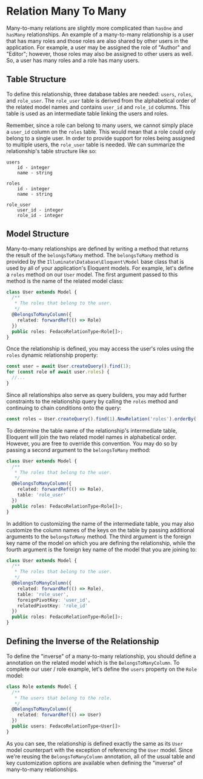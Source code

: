 # Relation Many To Many

Many-to-many relations are slightly more complicated than `hasOne` and `hasMany` relationships. An example of a many-to-many relationship is a user that has many roles and those roles are also shared by other users in the application. For example, a user may be assigned the role of "Author" and "Editor"; however, those roles may also be assigned to other users as well. So, a user has many roles and a role has many users.

<a name="many-to-many-table-structure"></a>

## Table Structure

To define this relationship, three database tables are needed: `users`, `roles`, and `role_user`. The `role_user` table is derived from the alphabetical order of the related model names and contains `user_id` and `role_id` columns. This table is used as an intermediate table linking the users and roles.

Remember, since a role can belong to many users, we cannot simply place a `user_id` column on the `roles` table. This would mean that a role could only belong to a single user. In order to provide support for roles being assigned to multiple users, the `role_user` table is needed. We can summarize the relationship's table structure like so:

    users
        id - integer
        name - string

    roles
        id - integer
        name - string

    role_user
        user_id - integer
        role_id - integer

<a name="many-to-many-model-structure"></a>

## Model Structure

Many-to-many relationships are defined by writing a method that returns the result of the `belongsToMany` method. The `belongsToMany` method is provided by the `Illuminate\Database\Eloquent\Model` base class that is used by all of your application's Eloquent models. For example, let's define a `roles` method on our `User` model. The first argument passed to this method is the name of the related model class:

```typescript
class User extends Model {
  /**
   * The roles that belong to the user.
   */
  @BelongsToManyColumn({
    related: forwardRef(() => Role)
  })
  public roles: FedacoRelationType<Role[]>;
}
```

Once the relationship is defined, you may access the user's roles using the `roles` dynamic relationship property:

```typescript
const user = await User.createQuery().find(1);
for (const role of await user.roles) {
  //...
}
```

Since all relationships also serve as query builders, you may add further constraints to the relationship query by calling the `roles` method and continuing to chain conditions onto the query:

```typescript
const roles = User.createQuery().find(1).NewRelation('roles').orderBy('name').get();
```

To determine the table name of the relationship's intermediate table, Eloquent will join the two related model names in alphabetical order. However, you are free to override this convention. You may do so by passing a second argument to the `belongsToMany` method:

```typescript
class User extends Model {
  /**
   * The roles that belong to the user.
   */
  @BelongsToManyColumn({
    related: forwardRef(() => Role),
    table: 'role_user'
  })
  public roles: FedacoRelationType<Role[]>;
}
```

In addition to customizing the name of the intermediate table, you may also customize the column names of the keys on the table by passing additional arguments to the `belongsToMany` method. The third argument is the foreign key name of the model on which you are defining the relationship, while the fourth argument is the foreign key name of the model that you are joining to:

```typescript
class User extends Model {
  /**
   * The roles that belong to the user.
   */
  @BelongsToManyColumn({
    related: forwardRef(() => Role),
    table: 'role_user',
    foreignPivotKey: 'user_id',
    relatedPivotKey: 'role_id'
  })
  public roles: FedacoRelationType<Role[]>;
}
```

## Defining the Inverse of the Relationship

To define the "inverse" of a many-to-many relationship, you should define a annotation on the related model which is the `BelongsToManyColumn`. To complete our user / role example, let's define the `users` property on the `Role` model:

```typescript
class Role extends Model {
  /**
   * The users that belong to the role.
   */
  @BelongsToManyColumn({
    related: forwardRef(() => User)
  })
  public users: FedacoRelationType<User[]>
}
```

As you can see, the relationship is defined exactly the same as its `User` model counterpart with the exception of referencing the `User` model. Since we're reusing the `BelongsToManyColumn` annotation, all of the usual table and key customization options are available when defining the "inverse" of many-to-many relationships.
